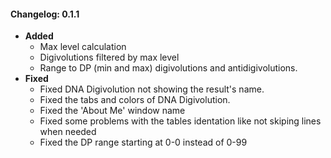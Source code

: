 #### Changelog: 0.1.1
* **Added**
	* Max level calculation
	* Digivolutions filtered by max level
	* Range to DP (min and max) digivolutions and antidigivolutions.
* **Fixed**
	* Fixed DNA Digivolution not showing the result's name.
	* Fixed the tabs and colors of DNA Digivolution.
	* Fixed the 'About Me' window name
	* Fixed some problems with the tables identation like not skiping lines when needed
	* Fixed the DP range starting at 0-0 instead of 0-99
